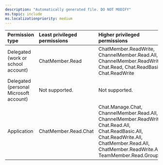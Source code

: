 ```yaml
---
description: "Automatically generated file. DO NOT MODIFY"
ms.topic: include
ms.localizationpriority: medium
---
```


|Permission type|Least privileged permissions|Higher privileged permissions|
|:---|:---|:---|
|Delegated (work or school account)|ChatMember.Read|ChatMember.ReadWrite, ChannelMember.Read.All, ChannelMember.ReadWrite, Chat.Read, Chat.ReadBasic, Chat.ReadWrite|
|Delegated (personal Microsoft account)|Not supported.|Not supported.|
|Application|ChatMember.Read.Chat|Chat.Manage.Chat, ChannelMember.Read.All, ChannelMember.ReadWrite.All, Chat.Read.All, Chat.ReadBasic.All, Chat.ReadWrite.All, ChatMember.Read.All, ChatMember.ReadWrite.All, TeamMember.Read.Group|

